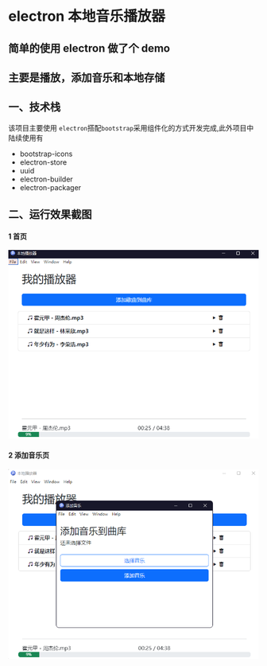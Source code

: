 # electron 本地音乐播放器

## 简单的使用 electron 做了个 demo

## 主要是播放，添加音乐和本地存储

## 一、技术栈

该项目主要使用 `electron`搭配`bootstrap`采用组件化的方式开发完成,此外项目中陆续使用有

- bootstrap-icons
- electron-store
- uuid
- electron-builder
- electron-packager

## 二、运行效果截图

#### 1 首页

![dark](./data/img1.png)

#### 2 添加音乐页

![dark](./data/img2.png)
